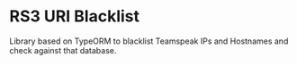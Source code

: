 # RS3 URI Blacklist

Library based on TypeORM to blacklist Teamspeak IPs and Hostnames and check against that database.
